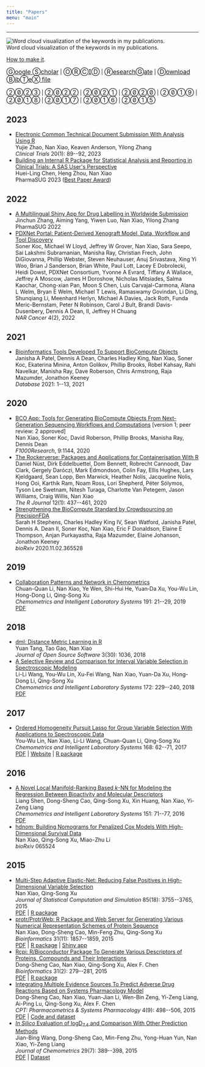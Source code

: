 ```yaml
---
title: "Papers"
menu: "main"
---
```


*  *  *  *

<div class="float">
<img src="/image/wordcloud.png" alt="Word cloud visualization of the keywords in my publications.">
<div class="figcaption">
Word cloud visualization of the keywords in my publications.

[How to make it](https://nanx.me/blog/post/research-word-cloud/).
</div>
</div>

<div class="mt-4"></div>

<div class="text-center toc">

[Google Scholar](https://scholar.google.com/citations?user=BNizRecAAAAJ&hl=en) |
[ORCID](https://orcid.org/0000-0002-0250-5673) |
[ResearchGate](https://www.researchgate.net/profile/Nan-Xiao-9) |
[Download BibTeX file](nanx.bib)

[2023](#2023) | [2022](#2022) | [2021](#2021) | [2020](#2020) |
[2019](#2019) | [2018](#2018) | [2017](#2017) | [2016](#2016) | [2015](#2015)

</div>

<div class="mt-5"></div>

## 2023

- [Electronic Common Technical Document Submission With Analysis Using R](https://doi.org/10.1177/17407745221123244)\
  Yujie Zhao, Nan Xiao, Keaven Anderson, Yilong Zhang\
  *Clinical Trials* 20(1): 89--92, 2023
- [Building an Internal R Package for Statistical Analysis and Reporting in Clinical Trials: A SAS User's Perspective](https://www.pharmasug.org/proceedings/2023/SD/PharmaSUG-2023-SD-122.pdf)\
  Huei-Ling Chen, Heng Zhou, Nan Xiao\
  PharmaSUG 2023
  ([Best Paper Award](https://www.pharmasug.org/us/2023/bestpapers.html))

## 2022

- [A Multilingual Shiny App for Drug Labelling in Worldwide Submission](https://www.pharmasug.org/proceedings/2022/AD/PharmaSUG-2022-AD-062.pdf)\
  Jinchun Zhang, Aiming Yang, Yiwen Luo, Nan Xiao, Yilong Zhang\
  PharmaSUG 2022
- [PDXNet Portal: Patient-Derived Xenograft Model, Data, Workflow and Tool Discovery](https://doi.org/10.1093/narcan/zcac014)\
  Soner Koc, Michael W Lloyd, Jeffrey W Grover, Nan Xiao, Sara Seepo, Sai Lakshmi Subramanian, Manisha Ray, Christian Frech, John DiGiovanna, Phillip Webster, Steven Neuhauser, Anuj Srivastava, Xing Yi Woo, Brian J Sanderson, Brian White, Paul Lott, Lacey E Dobrolecki, Heidi Dowst, PDXNet Consortium, Yvonne A Evrard, Tiffany A Wallace, Jeffrey A Moscow, James H Doroshow, Nicholas Mitsiades, Salma Kaochar, Chong-xian Pan, Moon S Chen, Luis Carvajal-Carmona, Alana L Welm, Bryan E Welm, Michael T Lewis, Ramaswamy Govindan, Li Ding, Shunqiang Li, Meenhard Herlyn, Michael A Davies, Jack Roth, Funda Meric-Bernstam, Peter N Robinson, Carol J Bult, Brandi Davis-Dusenbery, Dennis A Dean, II, Jeffrey H Chuang\
  *NAR Cancer* 4(2), 2022

## 2021

- [Bioinformatics Tools Developed To Support BioCompute Objects](https://doi.org/10.1093/database/baab008)\
  Janisha A Patel, Dennis A Dean, Charles Hadley King, Nan Xiao, Soner Koc, Ekaterina Minina, Anton Golikov, Phillip Brooks, Robel Kahsay, Rahi Navelkar, Manisha Ray, Dave Roberson, Chris Armstrong, Raja Mazumder, Jonathon Keeney\
  *Database* 2021: 1--13, 2021

## 2020

- [BCO App: Tools for Generating BioCompute Objects From Next-Generation Sequencing Workflows and Computations](https://doi.org/10.12688/f1000research.25902.1) [version 1; peer review: 2 approved]\
  Nan Xiao, Soner Koc, David Roberson, Phillip Brooks, Manisha Ray, Dennis Dean\
  *F1000Research*, 9:1144, 2020
- [The Rockerverse: Packages and Applications for Containerisation With R](https://doi.org/10.32614/RJ-2020-007)\
  Daniel Nüst, Dirk Eddelbuettel, Dom Bennett, Robrecht Cannoodt, Dav Clark, Gergely Daróczi, Mark Edmondson, Colin Fay, Ellis Hughes, Lars Kjeldgaard, Sean Lopp, Ben Marwick, Heather Nolis, Jacqueline Nolis, Hong Ooi, Karthik Ram, Noam Ross, Lori Shepherd, Péter Sólymos, Tyson Lee Swetnam, Nitesh Turaga, Charlotte Van Petegem, Jason Williams, Craig Willis, Nan Xiao\
  *The R Journal* 12(1): 437--461, 2020
- [Strengthening the BioCompute Standard by Crowdsourcing on PrecisionFDA](https://doi.org/10.1101/2020.11.02.365528)\
  Sarah H Stephens, Charles Hadley King IV, Sean Watford, Janisha Patel, Dennis A. Dean II, Soner Koc, Nan Xiao, Eric F Donaldson, Elaine E Thompson, Anjan Purkayastha, Raja Mazumder, Elaine Johanson, Jonathon Keeney\
  *bioRxiv* 2020.11.02.365528

## 2019

- [Collaboration Patterns and Network in Chemometrics](https://doi.org/10.1016/j.chemolab.2019.05.011)\
  Chuan-Quan Li, Nan Xiao, Ye Wen, Shi-Hui He, Yuan‐Da Xu, You-Wu Lin, Hong-Dong Li, Qing-Song Xu\
  *Chemometrics and Intelligent Laboratory Systems* 191: 21--29, 2019\
  [PDF](chemometrics-collaboration-network.pdf)

## 2018

- [dml: Distance Metric Learning in R](https://doi.org/10.21105/joss.01036)\
  Yuan Tang, Tao Gao, Nan Xiao\
  *Journal of Open Source Software* 3(30): 1036, 2018
- [A Selective Review and Comparison for Interval Variable Selection in Spectroscopic Modeling](https://doi.org/10.1016/j.chemolab.2017.11.008)\
  Li-Li Wang, You-Wu Lin, Xu-Fei Wang, Nan Xiao, Yuan-Da Xu, Hong-Dong Li, Qing-Song Xu\
  *Chemometrics and Intelligent Laboratory Systems* 172: 229--240, 2018\
  [PDF](interval-variable-selection.pdf)

## 2017

- [Ordered Homogeneity Pursuit Lasso for Group Variable Selection With Applications to Spectroscopic Data](https://doi.org/10.1016/j.chemolab.2017.07.004)\
  You-Wu Lin, Nan Xiao, Li-Li Wang, Chuan-Quan Li, Qing-Song Xu\
  *Chemometrics and Intelligent Laboratory Systems* 168: 62--71, 2017\
  [PDF](OHPL.pdf) | [Website](https://OHPL.io/) | [R package](https://OHPL.io/doc/)

## 2016

- [A Novel Local Manifold-Ranking Based *k*-NN for Modeling the Regression Between Bioactivity and Molecular Descriptors](https://doi.org/10.1016/j.chemolab.2015.12.005)\
  Liang Shen, Dong-Sheng Cao, Qing-Song Xu, Xin Huang, Nan Xiao, Yi-Zeng Liang\
  *Chemometrics and Intelligent Laboratory Systems* 151: 71--77, 2016\
  [PDF](MRKNN.pdf)
- [hdnom: Building Nomograms for Penalized Cox Models With High-Dimensional Survival Data](https://doi.org/10.1101/065524)\
  Nan Xiao, Qing-Song Xu, Miao-Zhu Li\
  *bioRxiv* 065524

## 2015

- [Multi-Step Adaptive Elastic-Net: Reducing False Positives in High-Dimensional Variable Selection](https://doi.org/10.1080/00949655.2015.1016944)\
  Nan Xiao, Qing-Song Xu\
  *Journal of Statistical Computation and Simulation* 85(18): 3755--3765, 2015\
  [PDF](msaenet.pdf) | [R package](https://nanx.me/msaenet/)
- [protr/ProtrWeb: R Package and Web Server for Generating Various Numerical Representation Schemes of Protein Sequence](https://doi.org/10.1093/bioinformatics/btv042)\
  Nan Xiao, Dong-Sheng Cao, Min-Feng Zhu, Qing-Song Xu\
  *Bioinformatics* 31(11): 1857--1859, 2015\
  [PDF](protr.pdf) | [R package](https://nanx.me/protr/) | [Shiny app](https://nanx.app/protr/)
- [Rcpi: R/Bioconductor Package To Generate Various Descriptors of Proteins, Compounds and Their Interactions](https://doi.org/10.1093/bioinformatics/btu624)\
  Dong-Sheng Cao, Nan Xiao, Qing-Song Xu, Alex F. Chen\
  *Bioinformatics* 31(2): 279--281, 2015\
  [PDF](Rcpi.pdf) | [R package](https://nanx.me/Rcpi/)
- [Integrating Multiple Evidence Sources To Predict Adverse Drug Reactions Based on Systems Pharmacology Model](https://doi.org/10.1002/psp4.12002)\
  Dong-Sheng Cao, Nan Xiao, Yuan-Jian Li, Wen-Bin Zeng, Yi-Zeng Liang, Ai-Ping Lu, Qing-Song Xu, Alex F. Chen\
  *CPT: Pharmacometrics & Systems Pharmacology* 4(9): 498--506, 2015\
  [PDF](MEF.pdf) | [Code and dataset](https://github.com/nanxstats/MEF)
- [*In Silico* Evaluation of logD<sub>7.4</sub> and Comparison With Other Prediction Methods](https://doi.org/10.1002/cem.2718)\
  Jian-Bing Wang, Dong-Sheng Cao, Min-Feng Zhu, Yong-Huan Yun, Nan Xiao, Yi-Zeng Liang\
  *Journal of Chemometrics* 29(7): 389--398, 2015\
  [PDF](logd.pdf) | [Dataset](https://github.com/nanxstats/logd74)

<style>
.markdown ul {
  list-style: none;
  padding-left: 2.5ch;
  border-left: 1px solid var(--tw-prose-hr);
  margin-left: 3ch;
  line-height: 1.875rem;
}

.markdown ul li a, .toc a {
  font-family: var(--tw-prose-font-sans-serif);
  font-weight: 400;
  font-size: 1rem;
  font-feature-settings: "ss02", "ss05";
  letter-spacing: -0.01em;
}

.markdown ul li a:first-child {
  font-weight: 500;
  font-size: 1rem;
}

.markdown ul li {
  color: var(--tw-prose-captions);
  font-size: 1rem;
  padding: 0.5rem 0;
}
</style>
